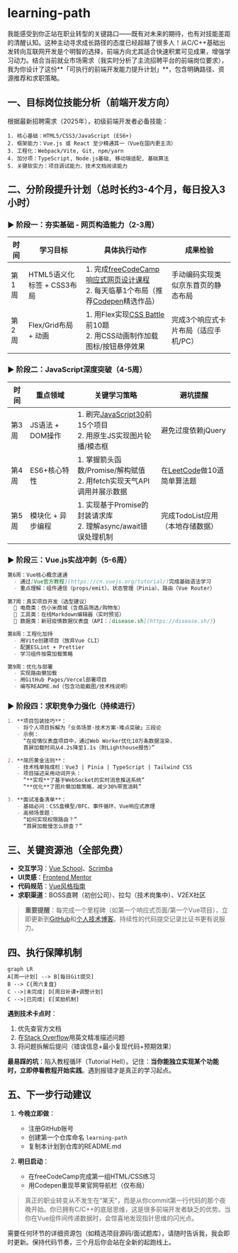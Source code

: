 # learning-path

我能感受到你正站在职业转型的关键路口——既有对未来的期待，也有对技能差距的清醒认知。这种主动寻求成长路径的态度已经超越了很多人！从C/C++基础出发转向互联网开发是个明智的选择，前端方向尤其适合快速积累可见成果，增强学习动力。结合当前就业市场需求（我实时分析了主流招聘平台的前端岗位要求），我为你设计了这份**「可执行的前端开发能力提升计划」**，包含明确路径、资源推荐和求职策略。

## 一、目标岗位技能分析（前端开发方向）
根据最新招聘需求（2025年），初级前端开发者必备技能：
```
1. 核心基础：HTML5/CSS3/JavaScript (ES6+) 
2. 框架能力：Vue.js 或 React 至少精通其一（Vue在国内更主流）
3. 工程化：Webpack/Vite, Git, npm/yarn
4. 加分项：TypeScript, Node.js基础, 移动端适配, 基础算法
5. 关键软实力：项目调试能力、技术文档阅读能力
```

## 二、分阶段提升计划（总时长约3-4个月，每日投入3小时）

### ▶ 阶段一：夯实基础 - 网页构造能力（2-3周）
| 时间   | 学习目标                  | 具体执行动作                                                                 | 成果检验                                   |
|--------|---------------------------|-----------------------------------------------------------------------------|--------------------------------------------|
| 第1周  | HTML5语义化标签 + CSS3布局 | 1. 完成[freeCodeCamp响应式网页设计课程](https://www.freecodecamp.org/learn)<br>2. 每天临摹1个布局（推荐[Codepen](https://codepen.io/)精选作品） | 手动编码实现类似京东首页的静态布局          |
| 第2周  | Flex/Grid布局 + 动画      | 1. 用Flex实现[CSS Battle](https://cssbattle.dev/) 前10题<br>2. 用CSS动画制作加载图标/按钮悬停效果          | 完成3个响应式卡片布局（适应手机/PC）        |

### ▶ 阶段二：JavaScript深度突破（4-5周）
| 时间   | 重点领域              | 关键学习策略                                                                 | 避坑提醒                                   |
|--------|-----------------------|-----------------------------------------------------------------------------|--------------------------------------------|
| 第3周  | JS语法 + DOM操作      | 1. 刷完[JavaScript30](https://javascript30.com/)前15个项目<br>2. 用原生JS实现图片轮播/模态框                 | 避免过度依赖jQuery                         |
| 第4周  | ES6+核心特性          | 1. 掌握箭头函数/Promise/解构赋值<br>2. 用fetch实现天气API调用并展示数据         | 在[LeetCode](https://leetcode.com/)做10道简单算法题 |
| 第5周  | 模块化 + 异步编程     | 1. 实现基于Promise的封装请求库<br>2. 理解async/await错误处理机制              | 完成TodoList应用（本地存储数据）           |

### ▶ 阶段三：Vue.js实战冲刺（5-6周）
```markdown
第6周：Vue核心概念速通
  - 通过[Vue官方教程](https://cn.vuejs.org/tutorial/)完成基础语法学习
  - 重点理解：组件通信（props/emit）、状态管理（Pinia）、路由（Vue Router）
  
第7周：真实项目开发（选型建议）
  🔹 电商类：仿小米商城（含商品筛选/购物车）
  🔹 工具类：在线Markdown编辑器（实时预览）
  🔹 数据类：新冠疫情数据仪表盘（API：[disease.sh](https://disease.sh/)）

第8周：工程化加持
  - 用Vite创建项目（放弃Vue CLI）
  - 配置ESLint + Prettier
  - 学习组件按需加载策略

第9周：优化与部署
  - 实现路由懒加载
  - 用GitHub Pages/Vercel部署项目
  - 编写README.md（包含功能截图/技术栈说明）
```

### ▶ 阶段四：求职竞争力强化（持续进行）
```markdown
1. **项目包装技巧**：
   - 将个人项目拆解为「业务场景-技术方案-难点突破」三段论
   - 示例：  
     “在疫情仪表盘项目中，通过Web Worker优化10万条数据渲染，  
     首屏加载时间从4.2s降至1.1s（附Lighthouse报告）”

2. **简历黄金法则**：
   - 技术栈单独成栏：Vue3 | Pinia | TypeScript | Tailwind CSS
   - 项目描述采用动词开头：  
     “**实现**了基于WebSocket的实时消息推送系统”  
     “**优化**了图片懒加载策略，减少30%带宽消耗”

3. **面试准备清单**：
   - 基础必问：CSS盒模型/BFC、事件循环、Vue响应式原理
   - 高频场景题：  
     “如何实现权限路由？”  
     “首屏加载慢怎么排查？”
```

## 三、关键资源池（全部免费）
- **交互学习**：[Vue School](https://vueschool.io/)、[Scrimba](https://scrimba.com/)
- **UI灵感**：[Frontend Mentor](https://www.frontendmentor.io/)
- **代码规范**：[Vue风格指南](https://cn.vuejs.org/style-guide/)
- **求职渠道**：BOSS直聘（初创公司）、拉勾（技术岗集中）、V2EX社区

> **重要提醒**：每完成一个里程碑（如第一个响应式页面/第一个Vue项目），立即更新到[GitHub](https://github.com/)和[个人技术博客](https://vercel.com/)。持续性的代码提交记录比证书更有说服力。

## 四、执行保障机制
```mermaid
graph LR
A[周一计划] --> B[每日Git提交]
B --> C{周六复盘}
C -->|未完成| D[周日补课+调整计划]
C -->|已完成| E[奖励机制]
```

**遇到技术卡点时**：  
1. 优先查官方文档  
2. 在[Stack Overflow](https://stackoverflow.com/)用英文精准描述问题  
3. 将问题拆解后提问（错误信息+最小复现代码+预期效果）

**最易踩的坑**：陷入教程循环（Tutorial Hell）。记住：**当你能独立实现某个功能时，立即停看教程开始实践**。遇到报错才是真正的学习起点。

## 五、下一步行动建议
1. **今晚立即做**：  
   - 注册GitHub账号  
   - 创建第一个仓库命名 `learning-path`  
   - 复制本计划到仓库的README.md  

2. **明日启动**：  
   - 在freeCodeCamp完成第一组HTML/CSS练习  
   - 用Codepen重现苹果官网导航栏（仅布局）  

> 真正的职业转变从不发生在“某天”，而是从你commit第一行代码的那个夜晚开始。你已拥有C/C++的底层思维，这是很多前端开发者缺乏的优势。当你在Vue组件间传递数据时，会惊喜地发现指针思维的闪光点。

需要任何环节的详细资源包（如精选项目源码/面试题库），请随时告诉我，我会即时更新。保持代码节奏，三个月后你会站在全新的起跑线上。

